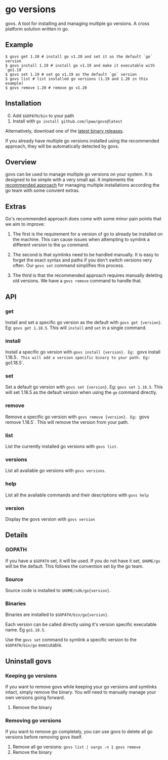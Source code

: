 # go versions

govs. A tool for installing and managing multiple go versions. A cross platform
solution written in go.

## Example

```
$ govs get 1.20 # install go v1.20 and set it as the default `go` version
$ govs install 1.19 # install go v1.19 and make it executable with `go1.19`
$ govs set 1.19 # set go v1.19 as the default `go` version
$ govs list # list installed go versions (1.19 and 1.20 in this example)
$ govs remove 1.20 # remove go v1.20
```

## Installation

0. Add `$GOPATH/bin` to your path
1. Install with `go install github.com/lpww/govs@latest`

Alternatively, download one of the [latest binary releases](https://github.com/lpww/govs/releases).

If you already have multiple go versions installed using the recommended
approach, they will be automatically detected by govs.

## Overview

govs can be used to manage multiple go versions on your system. It is
designed to be simple with a very small api. It implements the [recommended
approach](https://go.dev/doc/manage-install) for managing multiple installations
according the go team with some convient extras.

## Extras

Go's recommended approach does come with some minor pain points that we aim to
improve:

1. The first is the requirement for a version of go to already be installed on the
machine. This can cause issues when attempting to symlink a different version to the
`go` command.

2. The second is that symlinks need to be handled manually. It is easy to forget
the exact syntax and paths if you don't switch versions very often. Our `govs
set` command simplifies this process.

3. The third is that the recommended approach requires manually deleting old
versions. We have a `govs remove` command to handle that.

## API

### get

Install and set a specific go version as the default with `govs get {version}`.
Eg: `govs get 1.18.5`. This will `install` and `set` in a single command.

### install

Install a specific go version with `govs install {version}. Eg: `govs install
1.18.5`. This will add a version specific binary to your path. Eg: `go1.18.5`.

### set

Set a default go version with `govs set {version}`. Eg: `govs set 1.18.5`. This
will set 1.18.5 as the default version when using the `go` command directly.

### remove

Remove a specific go version with `govs remove {version}. Eg: `govs remove
1.18.5`. This will remove the version from your path.

### list

List the currently installed go versions with `govs list`.

### versions

List all available go versions with `govs versions`.

### help

List all the available commands and their descriptions with `govs help`

### version

Display the govs version with `govs version`

## Details

### GOPATH

If you have a `$GOPATH` set, it will be used. If you do not have it set,
`$HOME/go` will be the default. This follows the convention set by the go
team.

### Source

Source code is installed to `$HOME/sdk/go{version}`.

### Binaries

Binaries are installed to `$GOPATH/bin/go{version}`.

Each version can be called directly using it's version specific executable name.
Eg `go1.18.5`.

Use the `govs set` command to symlink a specific version to the `$GOPATH/bin/go`
executable.

## Uninstall govs

### Keeping go versions

If you want to remove govs while keeping your go versions and symlinks intact,
simply remove the binary. You will need to manually manage your own versions
going forward.

1. Remove the binary

### Removing go versions

If you want to remove go completely, you can use govs to delete all go versions
before removing govs itself.

1. Remove all go versions: `govs list | xargs -n 1 govs remove`
2. Remove the binary
